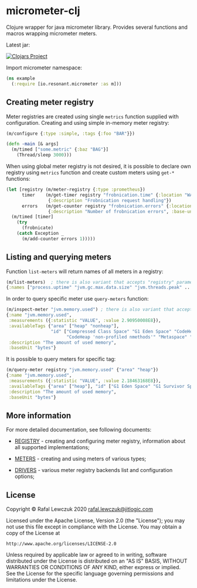 # micrometer-clj

Clojure wrapper for java micrometer library. Provides several functions and macros wrapping micrometer meters.

Latest jar:

[![Clojars Project](https://clojars.org/io.resonant/micrometer-clj/latest-version.svg)](https://clojars.org/io.resonant/micrometer-clj) 

Import micrometer namespace:

```clojure
(ns example 
  (:require [io.resonant.micrometer :as m]))
```

## Creating meter registry

Meter registries are created using single `metrics` function supplied with configuration. Creating and using simple 
in-memory meter registry:

```clojure
(m/configure {:type :simple, :tags {:foo "BAR"}})

(defn -main [& args]
  (m/timed ["some.metric" {:baz "BAG"}]
    (Thread/sleep 3000)))
```

When using global meter registry is not desired, it is possible to declare own registry using `metrics` function and
create custom meters using `get-*` functions:

```clojure
(let [registry (m/meter-registry {:type :prometheus})
      timer    (m/get-timer registry "frobnication.time" {:location "WAW"} 
                {:description "Frobnication request handling"})
      errors   (m/get-counter registry "frobnication.errors" {:location "WAW"} 
                {:description "Number of frobnication errors", :base-unit "err"})]
  (m/timed [timer] 
    (try
      (frobnicate)
    (catch Exception _
      (m/add-counter errors 1)))))
``` 

## Listing and querying meters

Function `list-meters` will return names of all meters in a registry:

```clojure
(m/list-meters)  ; there is also variant that accepts "registry" parameter
{:names ["process.uptime" "jvm.gc.max.data.size" "jvm.threads.peak" ... "jvm.threads.daemon"]}
```

In order to query specific meter use `query-meters` function:

```clojure
(m/inspect-meter "jvm.memory.used") ; there is also variant that accepts "registry" parameter
{:name "jvm.memory.used",
 :measurements ({:statistic "VALUE", :value 2.90950008E8}),
 :availableTags {"area" ["heap" "nonheap"],
                 "id" ["Compressed Class Space" "G1 Eden Space" "CodeHeap 'non-nmethods'" "CodeHeap 'profiled nmethods'"
                       "CodeHeap 'non-profiled nmethods'" "Metaspace" "G1 Survivor Space" "G1 Old Gen"]},
 :description "The amount of used memory",
 :baseUnit "bytes"}
```

It is possible to query meters for specific tag:

```clojure
(m/query-meter registry "jvm.memory.used" {"area" "heap"})
{:name "jvm.memory.used",
 :measurements ({:statistic "VALUE", :value 2.18463168E8}),
 :availableTags {"area" ["heap"], "id" ["G1 Eden Space" "G1 Survivor Space" "G1 Old Gen"]},
 :description "The amount of used memory",
 :baseUnit "bytes"}
```

## More information

For more detailed documentation, see following documents:

* [REGISTRY](doc/REGISTRY.md) - creating and configuring meter registry, information about all supported implementations;

* [METERS](doc/METERS.md) - creating and using meters of various types;

* [DRIVERS](doc/DRIVERS.md) - various meter registry backends list and configuration options;


## License

Copyright © Rafal Lewczuk 2020 rafal.lewczuk@jitlogic.com

Licensed under the Apache License, Version 2.0 (the "License");
you may not use this file except in compliance with the License.
You may obtain a copy of the License at

    http://www.apache.org/licenses/LICENSE-2.0

Unless required by applicable law or agreed to in writing, software
distributed under the License is distributed on an "AS IS" BASIS,
WITHOUT WARRANTIES OR CONDITIONS OF ANY KIND, either express or implied.
See the License for the specific language governing permissions and
limitations under the License.
